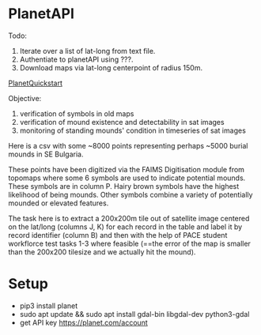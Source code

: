 # PlanetAPI

Todo:

1. Iterate over a list of lat-long from text file. 
2. Authentiate to planetAPI using ???.
3. Download maps via lat-long centerpoint of radius 150m.


[PlanetQuickstart](https://www.planet.com/docs/api-quickstart-examples/)


Objective:

1. verification of symbols in old maps
2.  verification of mound existence and detectability in sat images
3. monitoring of standing mounds' condition in timeseries of sat images

Here is a csv with some ~8000 points representing perhaps ~5000 burial mounds in SE Bulgaria.

These points have been digitized via the FAIMS Digitisation module from topomaps where some 6 symbols are used to indicate potential mounds. These symbols are in column P. Hairy brown symbols have the highest likelihood of being mounds. Other symbols combine a variety of potentially mounded or elevated features.

The task here is to extract a 200x200m tile out of satellite image centered on the lat/long (columns J, K) for each record in the table and label it by record identifier (column B) and then with the help of PACE student workflorce test tasks 1-3 where feasible (==the error of the map is smaller than the 200x200 tilesize and we actually hit the mound).

# Setup

* pip3 install planet
* sudo apt update && sudo apt install gdal-bin libgdal-dev python3-gdal
* get API key https://planet.com/account
